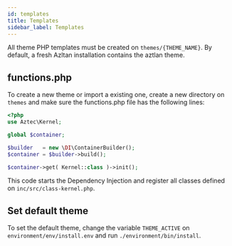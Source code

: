 ```yaml
---
id: templates
title: Templates
sidebar_label: Templates
---
```


All theme PHP templates must be created on `themes/{THEME_NAME}`. By default, a fresh Azltan installation contains the aztlan theme.

## functions.php

To create a new theme or import a existing one, create a new directory on `themes` and make sure the functions.php file has the following lines:

```php
<?php
use Aztec\Kernel;

global $container;

$builder   = new \DI\ContainerBuilder();
$container = $builder->build();

$container->get( Kernel::class )->init();
```

This code starts the Dependency Injection and register all classes defined on `inc/src/class-kernel.php`.

## Set default theme

To set the default theme, change the variable `THEME_ACTIVE` on `environment/env/install.env` and run `./environment/bin/install`. 
